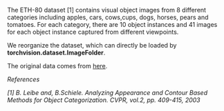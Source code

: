 The ETH-80 dataset [1] contains visual object images from 8 different categories including apples, cars, cows,cups, dogs, horses, pears and tomatoes. For each category, there are 10 object instances and 41 images for each object instance captured from different viewpoints.  

We reorganize the dataset, which can directly be loaded by **torchvision.dataset.ImageFolder**.

The original data comes from [here](https://github.com/Kai-Xuan/ETH-80).

*References*

*[1] B. Leibe and, B.Schiele. Analyzing Appearance and Contour Based Methods for Object Categorization. CVPR, vol.2, pp. 409-415, 2003*